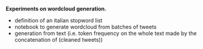<b>Experiments on wordcloud generation.</b>
- definition of  an italian stopword list
- notebook to generate wordcloud from batches of tweets
- generation from text (i.e. token frequency on the whole text made by the concatenation of (cleaned tweets))
